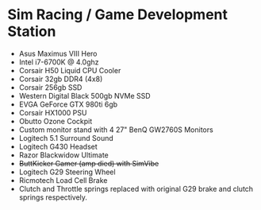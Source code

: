# Sim Racing / Game Development Station

- Asus Maximus VIII Hero
- Intel i7-6700K @ 4.0ghz
- Corsair H50 Liquid CPU Cooler
- Corsair 32gb DDR4 (4x8)
- Corsair 256gb SSD
- Western Digital Black 500gb NVMe SSD
- EVGA GeForce GTX 980ti 6gb
- Corsair HX1000 PSU
- Obutto Ozone Cockpit
- Custom monitor stand with 4 27" BenQ GW2760S Monitors
- Logitech 5.1 Surround Sound
- Logitech G430 Headset
- Razor Blackwidow Ultimate
- ~~ButtKicker Gamer (amp died) with SimVibe~~
- Logitech G29 Steering Wheel
- Ricmotech Load Cell Brake
- Clutch and Throttle springs replaced with original G29 brake and clutch springs respectively.
